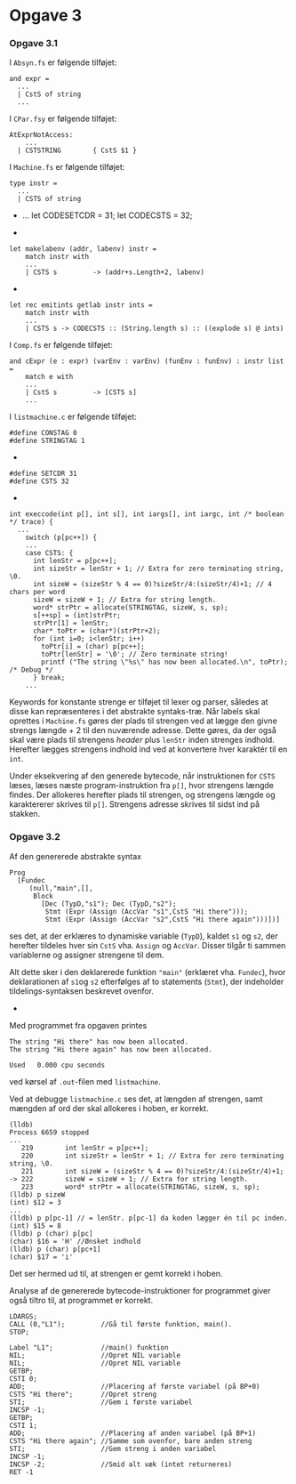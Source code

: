 # Opgave 3

### Opgave 3.1
I ```Absyn.fs``` er følgende tilføjet:

	and expr =
	  ...
	  | CstS of string
	  ...

I ```CPar.fsy``` er følgende tilføjet:

	AtExprNotAccess:
	    ...
	  | CSTSTRING        { CstS $1 }
	  
I ```Machine.fs``` er følgende tilføjet:

	type instr =
	  ...	  
	  | CSTS of string

-
    ...
    let CODESETCDR = 31;
    let CODECSTS   = 32;

-

	let makelabenv (addr, labenv) instr =
	    match instr with
	    ...
	    | CSTS s         -> (addr+s.Length+2, labenv)

-

	let rec emitints getlab instr ints =
	    match instr with
	    ...
	    | CSTS s -> CODECSTS :: (String.length s) :: ((explode s) @ ints)
	    
I ```Comp.fs``` er følgende tilføjet:

	and cExpr (e : expr) (varEnv : varEnv) (funEnv : funEnv) : instr list =
	    match e with
	    ...
	    | CstS s         -> [CSTS s]
	    ...
	    
I ```listmachine.c``` er følgende tilføjet: 

	#define CONSTAG 0
	#define STRINGTAG 1
	
-

	#define SETCDR 31
	#define CSTS 32
	
-

	int execcode(int p[], int s[], int iargs[], int iargc, int /* boolean */ trace) {
	  ...
	    switch (p[pc++]) {
	    ...
	    case CSTS: {
	      int lenStr = p[pc++];
	      int sizeStr = lenStr + 1; // Extra for zero terminating string, \0.
	      int sizeW = (sizeStr % 4 == 0)?sizeStr/4:(sizeStr/4)+1; // 4 chars per word
	      sizeW = sizeW + 1; // Extra for string length.
	      word* strPtr = allocate(STRINGTAG, sizeW, s, sp);
	      s[++sp] = (int)strPtr;
	      strPtr[1] = lenStr;
	      char* toPtr = (char*)(strPtr+2);
	      for (int i=0; i<lenStr; i++)
	        toPtr[i] = (char) p[pc++];
	        toPtr[lenStr] = '\0'; // Zero terminate string!
	        printf ("The string \"%s\" has now been allocated.\n", toPtr); /* Debug */
	      } break;
	    ...
	    
Keywords for konstante strenge er tilføjet til lexer og parser, således at disse kan repræsenteres i det abstrakte syntaks-træ. 
Når labels skal oprettes i ```Machine.fs``` gøres der plads til strengen ved at lægge den givne strengs længde + 2 til den nuværende adresse. Dette gøres, da der også skal være plads til strengens _header_ plus ```lenStr``` inden strenges indhold. 
Herefter lægges strengens indhold ind ved at konvertere hver karaktér til en ```int```.

Under eksekvering af den generede bytecode, når instruktionen for ```CSTS``` læses, læses næste program-instruktion fra ```p[]```, hvor strengens længde findes. Der allokeres herefter plads til strengen, og strengens længde og karaktererer skrives til ```p[]```. Strengens adresse skrives til sidst ind på stakken.


### Opgave 3.2 
Af den genererede abstrakte syntax
	
	Prog
	  [Fundec
	     (null,"main",[],
	      Block
	        [Dec (TypD,"s1"); Dec (TypD,"s2");
	         Stmt (Expr (Assign (AccVar "s1",CstS "Hi there")));
	         Stmt (Expr (Assign (AccVar "s2",CstS "Hi there again")))])]

ses det, at der erklæres to dynamiske variable (```TypD```), kaldet ```s1``` og ```s2```, der herefter tildeles hver sin ```CstS``` vha. ```Assign``` og ```AccVar```. Disser tilgår ti sammen variablerne og assigner strengene til dem. 

Alt dette sker i den deklarerede funktion ```"main"``` (erklæret vha. ```Fundec```), hvor deklarationen af ```s1```og ```s2``` efterfølges af to statements (```Stmt```), der indeholder tildelings-syntaksen beskrevet ovenfor. 

-

Med programmet fra opgaven printes

	The string "Hi there" has now been allocated.
	The string "Hi there again" has now been allocated.
	
	Used   0.000 cpu seconds
	
ved kørsel af ```.out```-filen med ```listmachine```.
 
Ved at debugge ```listmachine.c``` ses det, at længden af strengen, samt mængden af ord der skal allokeres i hoben, er korrekt. 

	(lldb)
	Process 6659 stopped
	...
	   219 	      int lenStr = p[pc++];
	   220 	      int sizeStr = lenStr + 1; // Extra for zero terminating string, \0.
	   221 	      int sizeW = (sizeStr % 4 == 0)?sizeStr/4:(sizeStr/4)+1; 
	-> 222 	      sizeW = sizeW + 1; // Extra for string length.
	   223 	      word* strPtr = allocate(STRINGTAG, sizeW, s, sp);
	(lldb) p sizeW
	(int) $12 = 3
	...
	(lldb) p p[pc-1] // = lenStr. p[pc-1] da koden lægger én til pc inden.
	(int) $15 = 8
	(lldb) p (char) p[pc]
	(char) $16 = 'H' //Ønsket indhold
	(lldb) p (char) p[pc+1]
	(char) $17 = 'i'

Det ser hermed ud til, at strengen er gemt korrekt i hoben. 

Analyse af de genererede bytecode-instruktioner for programmet giver også tiltro til, at programmet er korrekt. 

	LDARGS; 
	CALL (0,"L1");         //Gå til første funktion, main().
	STOP; 
	
	Label "L1";            //main() funktion
	NIL;                   //Opret NIL variable
	NIL;                   //Opret NIL variable
	GETBP; 
	CSTI 0; 
	ADD;                   //Placering af første variabel (på BP+0)
	CSTS "Hi there";       //Opret streng
	STI;                   //Gem i første variabel 
	INCSP -1;
	GETBP; 
	CSTI 1; 
	ADD;                   //Placering af anden variabel (på BP+1)
	CSTS "Hi there again"; //Samme som ovenfor, bare anden streng
	STI;                   //Gem streng i anden variabel
	INCSP -1; 
	INCSP -2;              //Smid alt væk (intet returneres)
	RET -1
	